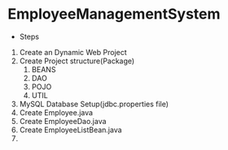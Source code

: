 # EmployeeManagementSystem

* Steps
1. Create an Dynamic Web Project
2. Create Project structure(Package)
    1. BEANS
    2. DAO
    3. POJO
    4. UTIL
3. MySQL Database Setup(jdbc.properties file)
4. Create Employee.java
5. Create EmployeeDao.java
6. Create EmployeeListBean.java
7. 
    